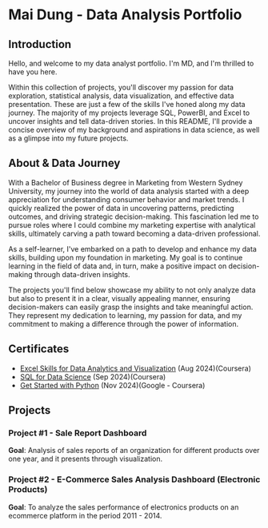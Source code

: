 # Mai Dung - Data Analysis Portfolio
## Introduction
Hello, and welcome to my data analyst portfolio. I'm MD, and I'm thrilled to have you here.

Within this collection of projects, you'll discover my passion for data exploration, statistical analysis, data visualization, and effective data presentation. These are just a few of the skills I've honed along my data journey. The majority of my projects leverage SQL, PowerBI, and Excel to uncover insights and tell data-driven stories. In this README, I'll provide a concise overview of my background and aspirations in data science, as well as a glimpse into my future projects.

## About & Data Journey
With a Bachelor of Business degree in Marketing from Western Sydney University, my journey into the world of data analysis started with a deep appreciation for understanding consumer behavior and market trends. I quickly realized the power of data in uncovering patterns, predicting outcomes, and driving strategic decision-making. This fascination led me to pursue roles where I could combine my marketing expertise with analytical skills, ultimately carving a path toward becoming a data-driven professional.

As a self-learner, I've embarked on a path to develop and enhance my data skills, building upon my foundation in marketing. My goal is to continue learning in the field of data and, in turn, make a positive impact on decision-making through data-driven insights.

The projects you'll find below showcase my ability to not only analyze data but also to present it in a clear, visually appealing manner, ensuring decision-makers can easily grasp the insights and take meaningful action. They represent my dedication to learning, my passion for data, and my commitment to making a difference through the power of information.

## Certificates
* [Excel Skills for Data Analytics and Visualization]([https://www.coursera.org/account/accomplishments/specialization/HFE4M8YWI0XV]) (Aug 2024)(Coursera)
* [SQL for Data Science]([https://www.coursera.org/account/accomplishments/records/8S6C9EM1TBI2]) (Sep 2024)(Coursera)
* [Get Started with Python]([https://www.coursera.org/account/accomplishments/verify/PWQAJ3Z9C32X]) (Nov 2024)(Google - Coursera) 

## Projects
### Project #1 - Sale Report Dashboard 
**Goal**: Analysis of sales reports of an organization for different products over one year, and it presents through visualization.


### Project #2 - E-Commerce Sales Analysis Dashboard (Electronic Products) 
**Goal**: To analyze the sales performance of electronics products on an ecommerce platform in the period 2011 - 2014. 
